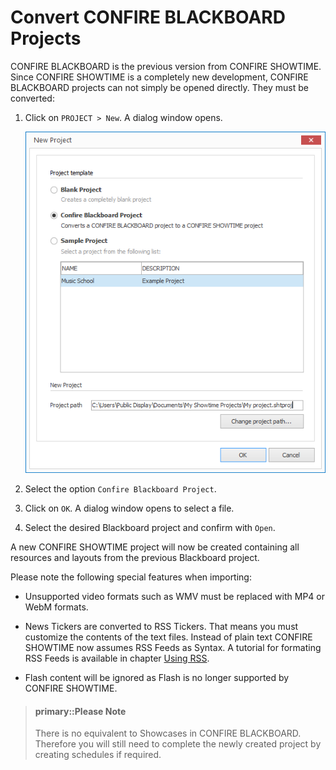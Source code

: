 # Convert CONFIRE BLACKBOARD Projects

CONFIRE BLACKBOARD is the previous version from CONFIRE SHOWTIME. Since CONFIRE SHOWTIME is a completely new development, CONFIRE BLACKBOARD projects can not simply be opened directly. They must be converted:

1. Click on `PROJECT > New`. A dialog window opens.
   
   ![Convert a CONFIRE BLACKBOARD project](../../../images/new-blackboard.png)

2. Select the option `Confire Blackboard Project`.

3. Click on `OK`. A dialog window opens to select a file.

4. Select the desired Blackboard project and confirm with `Open`.

A new CONFIRE SHOWTIME project will now be created containing all resources and layouts from the previous  Blackboard project.

Please note the following special features when importing:

* Unsupported video formats such as WMV must be replaced with MP4 or WebM formats.

* News Tickers are converted to RSS Tickers. That means you must customize the contents of the text files. Instead of plain text CONFIRE SHOWTIME now assumes RSS Feeds as Syntax. A tutorial for formating RSS Feeds is available in chapter [Using RSS].

* Flash content will be ignored as Flash is no longer supported by CONFIRE SHOWTIME.

> #### primary::Please Note
> There is no equivalent to Showcases in CONFIRE BLACKBOARD. Therefore you will still need to complete the newly created project by creating schedules if required.

[Using RSS]: ../../../reference/layouts/rss.md
